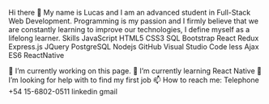Hi there 👋 My name is Lucas and I am an advanced student in Full-Stack Web Development. Programming is my passion and I firmly believe that we are constantly learning to improve our technologies, I define myself as a lifelong learner.
Skills
JavaScript HTML5 CSS3 SQL Bootstrap React Redux Express.js JQuery PostgreSQL Nodejs GitHub Visual Studio Code less Ajax ES6 ReactNative

🔭 I’m currently working on this page.
🌱 I’m currently learning React Native
🤔 I’m looking for help with to find my first job
📫 How to reach me: Telephone +54 15-6802-0511
linkedin gmail

